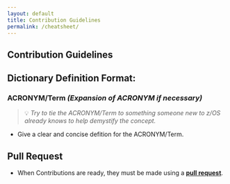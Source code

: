 ```yaml
---
layout: default
title: Contribution Guidelines
permalink: /cheatsheet/
---
```


<h2>Contribution Guidelines</h2>

## Dictionary Definition Format:
### ACRONYM/Term *(Expansion of ACRONYM if necessary)*
> 💡 _Try to tie the ACRONYM/Term to something someone new to z/OS already knows to help demystify the concept._
* Give a clear and concise defition for the ACRONYM/Term.

## Pull Request
* When Contributions are ready, they must be made using a **[pull request](../../pulls)**.
